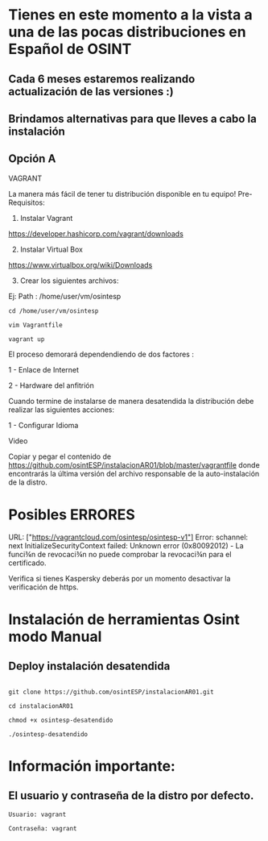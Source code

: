 # Tienes en este momento a la vista a una de las pocas distribuciones en Español de OSINT 
## Cada 6 meses estaremos realizando actualización de las versiones :)

## Brindamos alternativas para que lleves a cabo la instalación

## Opción A 

VAGRANT

La manera más fácil de tener tu distribución disponible en tu equipo!
Pre-Requisitos:

1) Instalar Vagrant

https://developer.hashicorp.com/vagrant/downloads

2) Instalar Virtual Box 

https://www.virtualbox.org/wiki/Downloads

3) Crear los siguientes archivos:

Ej: Path : /home/user/vm/osintesp

```
cd /home/user/vm/osintesp
```
```
vim Vagrantfile
```
```
vagrant up
```
El proceso demorará dependendiendo de dos factores :

1 - Enlace de Internet

2 - Hardware del anfitrión

Cuando termine de instalarse de manera desatendida la distribución debe realizar las siguientes acciones:

1 - Configurar Idioma


Video




Copiar y pegar el contenido de https://github.com/osintESP/instalacionAR01/blob/master/vagrantfile donde encontrarás la última versión del archivo responsable de la auto-instalación de la distro.


# Posibles ERRORES

URL: ["https://vagrantcloud.com/osintesp/osintesp-v1"]
Error: schannel: next InitializeSecurityContext failed: Unknown error (0x80092012) - La funci¾n de revocaci¾n no puede comprobar la revocaci¾n para el certificado.

Verifica si tienes Kaspersky deberás por un momento desactivar la verificación de https.



# Instalación de herramientas Osint modo Manual

## Deploy instalación desatendida

``` cd Descargas 
```
```
git clone https://github.com/osintESP/instalacionAR01.git
```
```
cd instalacionAR01
```
```
chmod +x osintesp-desatendido
```
```
./osintesp-desatendido
```

# Información importante: 
## El usuario y contraseña de la distro por defecto.

```
Usuario: vagrant
```
```
Contraseña: vagrant
```

